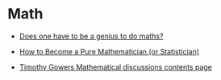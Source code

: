 # Math

* [Does one have to be a genius to do maths?](https://terrytao.wordpress.com/career-advice/does-one-have-to-be-a-genius-to-do-maths/)

* [How to Become a Pure Mathematician (or Statistician)](http://hbpms.blogspot.com/)

* [Timothy Gowers Mathematical discussions contents page](https://www.dpmms.cam.ac.uk/~wtg10/mathsindex.html)
